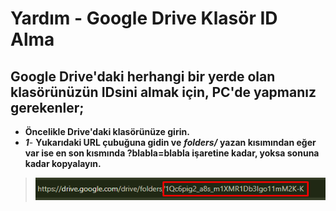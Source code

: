 # Yardım - Google Drive Klasör ID Alma
## Google Drive'daki herhangi bir yerde olan klasörünüzün IDsini almak için, PC'de yapmanız gerekenler;

- **Öncelikle Drive'daki klasörünüze girin.**
- ***1***- **Yukarıdaki URL çubuğuna gidin ve** ***folders/*** **yazan kısımından eğer var ise en son kısmında ?blabla=blabla işaretine kadar, yoksa sonuna kadar kopyalayın.**


>![1](image1.png)
